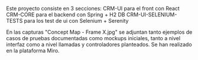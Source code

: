 Este proyecto consiste en 3 secciones: 
CRM-UI para el front con React
CRM-CORE para el backend con Spring + H2 DB
CRM-UI-SELENIUM-TESTS para los test de ui con Selenium + Serenity

En las capturas "Concept Map - Frame X.jpg" se adjuntan tanto ejemplos de casos de pruebas documentadas como mockups iniciales, tanto a nivel interfaz como a nivel llamadas y controladores planteados. Se han realizado en la plataforma Miro.